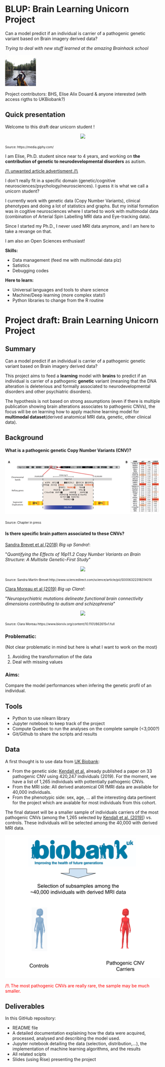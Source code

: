 # BLUP: Brain Learning Unicorn Project

Can a model predict if an individual is carrier of a pathogenic genetic variant based on Brain imagery derived data?

*Trying to deal with new stuff learned at the amazing Brainhack school*


<p align="left"> <img width="100" height="100" src="cannoe.png"> 
</p> 

Project contributors: BHS, Elise Alix Douard & anyone interested (with access rigths to UKBiobank?)


## Quick presentation

Welcome to this draft dear unicorn student ! 

<p align="center">
  <img src="https://media.giphy.com/media/CzQ9Kl1UIt8hG/giphy.gif">
</p>
<p> <font size="1.5"> Source: https://media.giphy.com/</font></p> 

I am Elise, Ph.D. student since near to 4 years, and working on **the contribution of genetic to neurodevelopmental disorders** as autism. 

[/!\ unwanted article advertisment /!\ ](https://www.biorxiv.org/content/10.1101/2020.03.09.979815v1.full)

I don't really fit in a specific domain (genetic/cognitive neurosciences/psychology/neurosciences). I guess it is what we call a unicorn student?

I currently work with genetic data (Copy Number Variants), clinical phenotypes and doing a lot of statistics and graphs. But my initial formation was in cogitive neurosciences where I started to work with multimodal data (combination of Arterial Spin Labelling MRI data and Eye-tracking data).  

Since I started my Ph.D., I never used MRI data anymore, and I am here to take a revange on that. 

I am also an Open Sciences enthusiast!

**Skills:**
- Data management (feed me with multimodal data plz)
- Satistics
- Debugging codes

**Here to learn:**
- Universal languages and tools to share science 
- Machine/Deep learning (more complex stats!)
- Python libraries to change from the R routine

# Project draft: Brain Learning Unicorn Project

## Summary
<p>Can a model predict if an individual is carrier of a pathogenic genetic variant based on Brain imagery derived data?</p> 

This project aims to feed a **learning** model with **brains** to predict if an individual is carrier of a pathogenic **genetic** variant (meaning that the DNA alteration is deleterious and formally associated to neurodevelopmental disorders and other psychiatric disorders).

The hypothesis is not based on strong assumptions (even if there is multiple publication showing brain alterations associates to pathogenic CNVs), the focus will be on learning how to apply machine learning model for **multimodal dataset**(derived anatomical MRI data, genetic, other clinical data).

## Background
#### What is a pathogenic genetic Copy Number Variants (CNV)?

<p align="center"> <img src="Figure 1_page-0001.jpg"> 
</p> 
<font size="1.5">Source: Chapter in press</font>


#### Is there specific brain pattern associated to these CNVs?

[Sandra Brevet et al (2018)](http://www.sciencedirect.com/science/article/pii/S000632231831401X) *Big up Sandra!*: 

"*Quantifying the Effects of 16p11.2 Copy
Number Variants on Brain Structure:
A Multisite Genetic-First Study*"

<p align="center">
  <img src="https://ars.els-cdn.com/content/image/1-s2.0-S000632231831401X-gr3.jpg">
</p>
<p> <font size="1.5">Source: Sandra Martin-Brevet http://www.sciencedirect.com/science/article/pii/S000632231831401X</font>
</p>

[Clara Moreau et al (2019)](https://www.biorxiv.org/content/10.1101/862615v1.full) *Big up Clara!*: 

"*Neuropsychiatric mutations delineate functional brain connectivity dimensions contributing to autism and schizophrenia*"

<p align="center">
  <img src="https://www.biorxiv.org/content/biorxiv/early/2019/12/06/862615/F1.large.jpg?width=800&height=600&carousel=1">
</p>
<font size="1.5">Source: Clara Moreau https://www.biorxiv.org/content/10.1101/862615v1.full</font>

### Problematic: 
(Not clear problematic in mind but here is what I want to work on the most)
1) Avoiding the transformation of the data 
2) Deal with missing values 

### Aims: 
Compare the model performances when infering the genetic profil of an individual.

## Tools 
- Python to use nilearn library
- Jupyter notebook to keep track of the project
- Compute Quebec to run the analyses on the complete sample (<3,000?)
- Git/Github to share the scripts and results 

## Data
A first thought is to use data from [UK Biobank](https://www.ukbiobank.ac.uk/):
- From the genetic side: [Kendall et al.](https://www.cambridge.org/core/journals/the-british-journal-of-psychiatry/article/cognitive-performance-and-functional-outcomes-of-carriers-of-pathogenic-copy-number-variants-analysis-of-the-uk-biobank/0D144F6880A46DC94EE27ADEACB5942B) already published a paper on 33 pathogenic CNV using 420,247 individuals (2019).
For the moment, we have a list of 1,265 individuals with pottentially pathogenic CNVs.
- From the MRI side: All derived anatomical OR fMRI data are available for 40,000 individuals.
- From the phenotypic side: sex, age, ... all the interesting data pertinent for the project which are avalable for most individuals from this cohort.

The final dataset will be a smaller sample of individuals carriers of the most pathogenic CNVs (among the 1,265 selected by [Kendall et al. (2019)](https://www.cambridge.org/core/journals/the-british-journal-of-psychiatry/article/cognitive-performance-and-functional-outcomes-of-carriers-of-pathogenic-copy-number-variants-analysis-of-the-uk-biobank/0D144F6880A46DC94EE27ADEACB5942B)) vs. controls.
These individuals will be selected among the 40,000 with derived MRI data.

<p align="center">
  <img src="DataMethod.png">
</p>

<p><span style="color:red">/!\ The most pathogenic CNVs are really rare, the sample may be much smaller.</span></p>

## Deliverables
In this GitHub repository:
- README file
- A detailed documentation explaining how the data were acquired, processed, analysed and describing the model used.
- Jupyter notebook detailing the data (selection, distribution,...), the implementation of machine learning algorithms, and the results
- All related scipts
- Slides (using Rise) presenting the project

